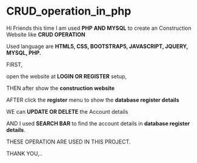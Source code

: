 # CRUD_operation_in_php

Hi Friends this time I am used **PHP AND MYSQL** to create an Construction Website like **CRUD OPERATION** 

Used language are **HTML5, CSS, BOOTSTRAP5, JAVASCRIPT, JQUERY, MYSQL, PHP.**

FIRST,

open the website at **LOGIN OR REGISTER** setup,

THEN after show the **construction website**

AFTER click the **register** menu to show the **database register details** 

WE can **UPDATE OR DELETE** the Account details 

AND I used **SEARCH BAR** to find the account details in **database register details**.

THESE OPERATION ARE USED IN THIS PROJECT.

THANK YOU,..
